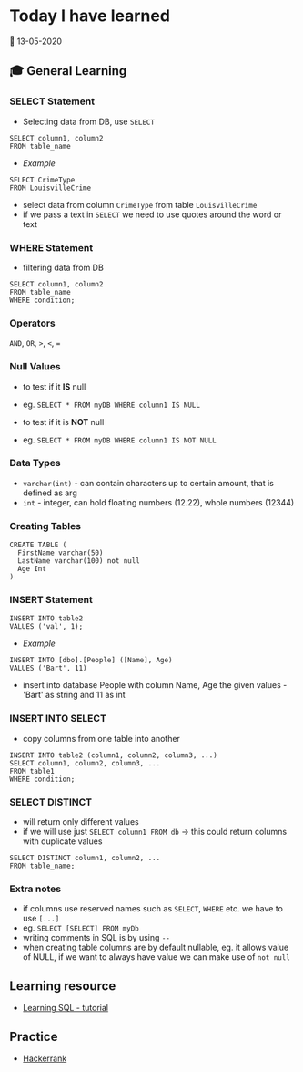 # Today I have learned

:calendar: 13-05-2020

## :mortar_board: General Learning

### SELECT Statement

- Selecting data from DB, use `SELECT`
```
SELECT column1, column2
FROM table_name
```

- _Example_
```
SELECT CrimeType
FROM LouisvilleCrime
```
- select data from column `CrimeType` from table `LouisvilleCrime`
- if we pass a text in `SELECT` we need to use quotes around the word or text

### WHERE Statement

- filtering data from DB
```
SELECT column1, column2
FROM table_name
WHERE condition;
```

### Operators
`AND`, `OR`, `>`, `<`, `=`

### Null Values
- to test if it **IS** null
- eg. `SELECT * FROM myDB WHERE column1 IS NULL`

- to test if it is **NOT** null
- eg. `SELECT * FROM myDB WHERE column1 IS NOT NULL`

### Data Types
- `varchar(int)` - can contain characters up to certain amount, that is defined as arg
- `int` - integer, can hold floating numbers (12.22), whole numbers (12344)

### Creating Tables
```
CREATE TABLE (
  FirstName varchar(50)
  LastName varchar(100) not null
  Age Int
)
```

### INSERT Statement
```
INSERT INTO table2
VALUES ('val', 1);
```

- _Example_
```
INSERT INTO [dbo].[People] ([Name], Age)
VALUES ('Bart', 11)
```

- insert into database People with column Name, Age the given values - 'Bart' as string and 11 as int

### INSERT INTO SELECT
- copy columns from one table into another
```
INSERT INTO table2 (column1, column2, column3, ...)
SELECT column1, column2, column3, ...
FROM table1
WHERE condition;
```

### SELECT DISTINCT
- will return only different values
- if we will use just `SELECT column1 FROM db` -> this could return columns with duplicate values
```
SELECT DISTINCT column1, column2, ...
FROM table_name;
```

### Extra notes

- if columns use reserved names such as `SELECT`, `WHERE` etc. we have to use `[...]`
- eg. `SELECT [SELECT] FROM myDb`
- writing comments in SQL is by using `--`
- when creating table columns are by default nullable, eg. it allows value of NULL, if we want to always have value we can make use of `not null`

## Learning resource
- [Learning SQL - tutorial](https://app.sixweeksql.com/)

## Practice
- [Hackerrank](https://www.hackerrank.com/)